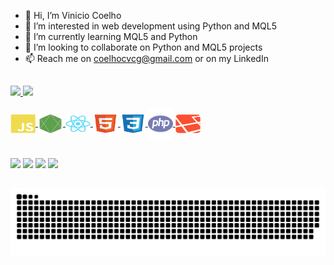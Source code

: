 - 👋 Hi, I’m Vinicio Coelho
- 👀 I’m interested in web development using Python and MQL5
- 🌱 I’m currently learning MQL5 and Python
- 💞️ I’m looking to collaborate on Python and MQL5 projects
- 📫 Reach me on coelhocvcg@gmail.com or on my LinkedIn

##
 <div>
  <a href="https://github.com/viniciocoelho">
  <img height="180em" src="https://github-readme-stats.vercel.app/api?username=viniciocoelho&show_icons=true&theme=dark&include_all_commits=true&count_private=true"/>
  <img height="180em" src="https://github-readme-stats.vercel.app/api/top-langs/?username=viniciocoelho&layout=compact&langs_count=7&theme=dark"/>
</div>
<div style="display: inline_block"><br>
  <img align="center" alt="Coelho-Js" height="30" width="40" src="https://raw.githubusercontent.com/devicons/devicon/master/icons/javascript/javascript-plain.svg">
  <img align="center" alt="Coelho-NodeJs" height="30" width="40" src="https://raw.githubusercontent.com/devicons/devicon/master/icons/nodejs/nodejs-plain.svg">
  <img align="center" alt="Coelho-React" height="30" width="40" src="https://raw.githubusercontent.com/devicons/devicon/master/icons/react/react-original.svg">
  <img align="center" alt="Coelho-HTML" height="30" width="40" src="https://raw.githubusercontent.com/devicons/devicon/master/icons/html5/html5-original.svg">
  <img align="center" alt="Coelho-CSS" height="30" width="40" src="https://raw.githubusercontent.com/devicons/devicon/master/icons/css3/css3-original.svg">
  <img align="center" alt="Coelho-PHP" height="50" width="40" src="https://raw.githubusercontent.com/devicons/devicon/master/icons/php/php-plain.svg">
  <img align="center" alt="Coelho-Laravel" height="30" width="40" src="https://raw.githubusercontent.com/devicons/devicon/master/icons/laravel/laravel-plain.svg">
</div>
  
  ##
 
<div> 
  <a href="https://instagram.com/coelhocvcg" target="_blank"><img src="https://img.shields.io/badge/-Instagram-%23E4405F?style=for-the-badge&logo=instagram&logoColor=white" target="_blank"></a>
  <a href = "mailto:coelhocvcg@gmail.com"><img src="https://img.shields.io/badge/-Gmail-%23333?style=for-the-badge&logo=gmail&logoColor=white" target="_blank"></a>
  <a href="https://www.linkedin.com/in/vinicio-coelho-aa2305286/" target="_blank"><img src="https://img.shields.io/badge/-LinkedIn-%230077B5?style=for-the-badge&logo=linkedin&logoColor=white" target="_blank"></a>
 <a href="https://discord.gg/YDuA4q9X" target="_blank"><img src="https://img.shields.io/badge/Discord-7289DA?style=for-the-badge&logo=discord&logoColor=white" target="_blank"></a> 
</div>

 ##
 
  ![Snake animation](https://github.com/viniciocoelho/viniciocoelho/blob/output/github-contribution-grid-snake.svg) 


